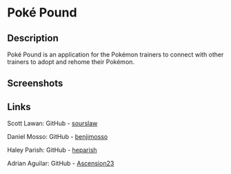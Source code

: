 # Poké Pound 

## Description
Poké Pound is an application for the Pokémon trainers to connect with other trainers to adopt and rehome their Pokémon.

## Screenshots

## Links

Scott Lawan: GitHub - [sourslaw](https://github.com/sourslaw)<br>

Daniel Mosso: GitHub - [benjimosso](https://github.com/benjimosso)<br>

Haley Parish: GitHub - [heparish](https://github.com/heparish)<br>

Adrian Aguilar: GitHub - [Ascension23](https://github.com/Ascension23)
